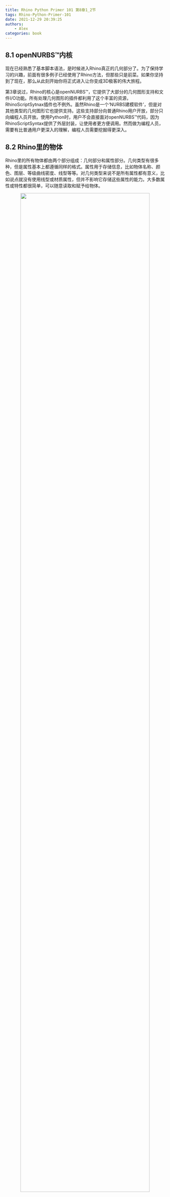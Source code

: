 ```yaml
---
title: Rhino Python Primer 101 第8章1_2节
tags: Rhino-Python-Primer-101
date: 2021-12-29 20:39:25
authors:
    - Alex
categories: book
---
```


## 8.1 openNURBS™内核

现在已经熟悉了基本脚本语法，是时候进入Rhino真正的几何部分了。为了保持学习的兴趣，前面有很多例子已经使用了Rhino方法，但那些只是前菜。如果你坚持到了现在，那么从此刻开始你将正式进入让你变成3D极客的伟大旅程。

第3章说过，Rhino的核心是openNURBS™，它提供了大部分的几何图形支持和文件I/O功能。所有处理几何图形的插件都利用了这个丰富的资源，RhinoScriptSytnax插件也不例外。虽然Rhino是一个‘NURBS建模软件’，但是对其他类型的几何图形它也提供支持。这些支持部分向普通Rhino用户开放，部分只向编程人员开放。使用Python时，用户不会直接面对openNURBS™代码，因为RhinoScriptSyntax提供了外层封装，让使用者更方便调用。然而做为编程人员，需要有比普通用户更深入的理解，编程人员需要挖掘得更深入。

## 8.2 Rhino里的物体

Rhino里的所有物体都由两个部分组成：几何部分和属性部分。几何类型有很多种，但是属性基本上都遵循同样的格式。属性用于存储信息，比如物体名称、颜色、图层、等级曲线密度、线型等等。对几何类型来说不是所有属性都有意义，比如说点就没有使用线型或材质属性，但并不影响它存储这些属性的能力。大多数属性或特性都很简单，可以随意读取和赋予给物体。

<div align=center><img width="90%" src="https://cdn.jsdelivr.net/gh/chinabiue/img@latest/rhino101/primer-rhinoobjects.svg"></div>

上表列出了插件开发者可以访问的大部分属性和特征。它们大部分封装在RhinoScriptSyntax模块中，某些特征在当前暂时不可访问，因为用户自定数据元素比较特殊。我们会在基本几何章节过后再细说用户数据。

下面一小段程序在对话框展示一个物体的一些属性。并没有什么值得激动的东西，所以就略过不一一解释每行了。




```py

import rhinoscriptsyntax as rs

def displayobjectattributes(object_id):
    source = "By Layer", "By Object", "By Parent"
    data = []
    data.append( "Object attributes for :"+str(object_id) )
    data.append( "Description: " + rs.ObjectDescription(object_id))
    data.append( "Layer: " + rs.ObjectLayer(object_id))
    data.append( "MaterialSource: " + str(rs.ObjectMaterialSource(object_id)))

    name = rs.ObjectName(object_id)
    if not name: data.append("<Unnamed object>")
    else: data.append("Name: " + name)

    groups = rs.ObjectGroups(object_id)
    if groups:
        for i,group in enumerate(groups):
            data.append( "Group(%d): %s" % i+1, group )
    else:
        data.append("<Ungrouped object>")

    s = ""
    for line in data: s += line + "\n"
    rs.EditBox(s, "Object attributes", "RhinoPython")


if __name__=="__main__":
    id = rs.GetObject()
    displayobjectattributes(id)
```

<div align=center><img width="85%" src="https://cdn.jsdelivr.net/gh/chinabiue/img@latest/rhino101/primer-objectattributedialog.png"></div>
